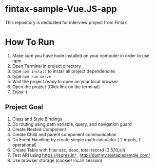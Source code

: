 # fintax-sample-Vue.JS-app
This repository is dedicated for interview project from Fintax

# How To Run
1. Make sure you have node installed on your computer in order to use npm
2. Open Terminal in project directory
3. type `npm install` to install all project dependencies
4. type `npm run serve`
5. Wait the project ready to open on your local browser
6. Open the project (Click link on the terminal)
7. Enjoy :)

## Project Goal
1. Class and Style Bindings
2. Do routing using path variable, query, and navigation guard
3. Create Nested Component
4. Create Child and parent component communication
5. Do Event Handling by create simple math calculator ( 2 inputs, 1 operational)
6. Create Table with filter asc, desc, total record (3,5,10,all)
7. Test API using https://reqres.in/ , http://dummy.restapiexample.com/
8. Use browser storage (cookie/ local/ session)
